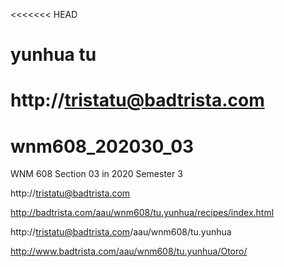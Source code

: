 <<<<<<< HEAD
# yunhua tu


http://tristatu@badtrista.com
=======
# wnm608_202030_03
WNM 608 Section 03 in 2020 Semester 3

http://tristatu@badtrista.com

http://badtrista.com/aau/wnm608/tu.yunhua/recipes/index.html

http://tristatu@badtrista.com/aau/wnm608/tu.yunhua

http://www.badtrista.com/aau/wnm608/tu.yunhua/Otoro/

